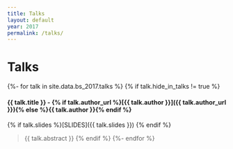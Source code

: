 ```yaml
---
title: Talks
layout: default
year: 2017
permalink: /talks/
---
```

# Talks

{%- for talk in site.data.bs_2017.talks %}
{% if talk.hide_in_talks != true %}
#### <a name="{{ talk.id }}"></a>{{ talk.title }} - {% if talk.author_url %}[{{ talk.author }}]({{ talk.author_url }}){% else %}{{ talk.author }}{% endif %}
{% if talk.slides %}[SLIDES]({{ talk.slides }}) {% endif %}
> {{ talk.abstract }}
{% endif %}
{%- endfor %}